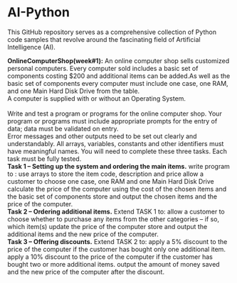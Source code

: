# AI-Python
This GitHub repository serves as a comprehensive collection of Python  code samples that revolve around the fascinating field of Artificial Intelligence (AI).

<b>OnlineComputerShop(week#1):</b>
An online computer shop sells customized personal computers. Every
computer sold includes a basic set of components costing $200 and
additional items can be added.As well as the basic set of components every computer must include one case, one RAM, and one Main Hard Disk Drive from the table.<br>
A computer is supplied with or without an Operating System.<br><br>
Write and test a program or programs for the online computer shop.
Your program or programs must include appropriate prompts for the entry of
data; data must be validated on entry.<br>
Error messages and other outputs need to be set out clearly and understandably.
All arrays, variables, constants and other identifiers must have meaningful names.
You will need to complete these three tasks. Each task must be fully tested.<br>
<b>Task 1 – Setting up the system and ordering the main items.</b>
write program to :
use arrays to store the item code, description and price
allow a customer to choose one case, one RAM and one Main Hard Disk Drive
calculate the price of the computer using the cost of the chosen items and the
basic set of components
store and output the chosen items and the price of the computer.<br>
<b>Task 2 – Ordering additional items.</b>
Extend TASK 1 to:
allow a customer to choose whether to purchase any items from the other
categories – if so, which item(s)
update the price of the computer
store and output the additional items and the new price of the computer.<br>
<b>Task 3 – Offering discounts.</b>
Extend TASK 2 to:
apply a 5% discount to the price of the computer if the customer has bought only
one additional item.
apply a 10% discount to the price of the computer if the customer has bought two
or more additional items.
output the amount of money saved and the new price of the computer after the
discount.
